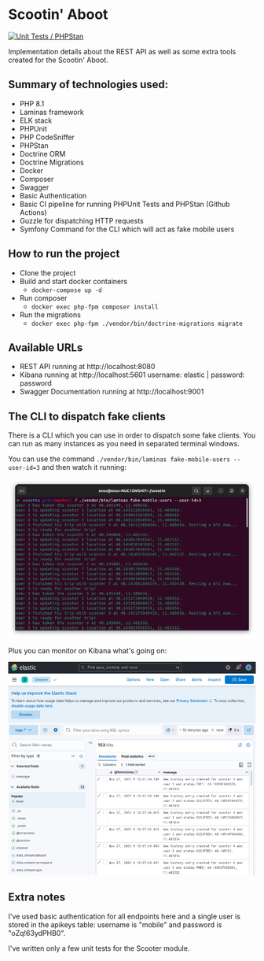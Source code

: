 # Scootin' Aboot

[![Unit Tests / PHPStan](https://github.com/adrianosferreira/scootin/actions/workflows/php.yml/badge.svg)](https://github.com/adrianosferreira/scootin/actions/workflows/php.yml)

Implementation details about the REST API as well as some extra tools created for the Scootin' Aboot.

## Summary of technologies used:

- PHP 8.1
- Laminas framework
- ELK stack
- PHPUnit
- PHP CodeSniffer
- PHPStan
- Doctrine ORM
- Doctrine Migrations
- Docker
- Composer
- Swagger
- Basic Authentication
- Basic CI pipeline for running PHPUnit Tests and PHPStan (Github Actions)
- Guzzle for dispatching HTTP requests
- Symfony Command for the CLI which will act as fake mobile users

## How to run the project

- Clone the project 
- Build and start docker containers
  - `docker-compose up -d`
- Run composer
  - `docker exec php-fpm composer install`
- Run the migrations
  - `docker exec php-fpm ./vendor/bin/doctrine-migrations migrate`

## Available URLs

- REST API running at http://localhost:8080
- Kibana running at http://localhost:5601 username: elastic | password: password
- Swagger Documentation running at http://localhost:9001

## The CLI to dispatch fake clients

There is a CLI which you can use in order to dispatch some fake clients. You can run as many instances as you need in separated terminal windows.

You can use the command `./vendor/bin/laminas fake-mobile-users --user-id=3` and then watch it running:

![image](documentation/cli.png)

Plus you can monitor on Kibana what's going on:

![image](documentation/kibana.png)

## Extra notes

I've used basic authentication for all endpoints here and a single user is stored in the apikeys table: username is "mobile" and password is "oZq!63ydPHB0".

I've written only a few unit tests for the Scooter module.